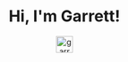 <h1 align="center">Hi, I'm Garrett!</h1>
<p align="center">
<a href="https://www.linkedin.com/in/garrett-leising-501425159/" target="blank"><img align="center" src="https://cdn.jsdelivr.net/npm/simple-icons@3.0.1/icons/linkedin.svg" alt="garrett-leising" height="30" width="30" /></a>
</p>

<!--
![Garrett's github stats](https://github-readme-stats.vercel.app/api?username=garrettleising&show_icons=true&theme=tokyonight)

**garrettleising/garrettleising** is a ✨ _special_ ✨ repository because its `README.md` (this file) appears on your GitHub profile.

Here are some ideas to get you started:

- 🔭 I’m currently working on ...
- 🌱 I’m currently learning ...
- 👯 I’m looking to collaborate on ...
- 🤔 I’m looking for help with ...
- 💬 Ask me about ...
- 📫 How to reach me: ...
- 😄 Pronouns: ...
- ⚡ Fun fact: ...
-->
